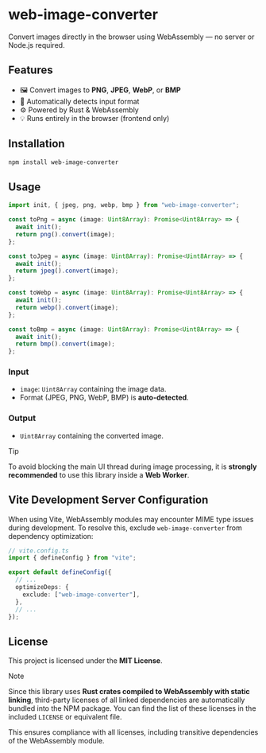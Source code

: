 # web-image-converter

Convert images directly in the browser using WebAssembly — no server or Node.js required.

## Features

- 🖼️ Convert images to **PNG**, **JPEG**, **WebP**, or **BMP**
- 🧠 Automatically detects input format
- ⚙️ Powered by Rust & WebAssembly
- 💡 Runs entirely in the browser (frontend only)

## Installation

```bash
npm install web-image-converter
```

## Usage

```ts
import init, { jpeg, png, webp, bmp } from "web-image-converter";

const toPng = async (image: Uint8Array): Promise<Uint8Array> => {
  await init();
  return png().convert(image);
};

const toJpeg = async (image: Uint8Array): Promise<Uint8Array> => {
  await init();
  return jpeg().convert(image);
};

const toWebp = async (image: Uint8Array): Promise<Uint8Array> => {
  await init();
  return webp().convert(image);
};

const toBmp = async (image: Uint8Array): Promise<Uint8Array> => {
  await init();
  return bmp().convert(image);
};
```

### Input

- `image`: `Uint8Array` containing the image data.
- Format (JPEG, PNG, WebP, BMP) is **auto-detected**.

### Output

- `Uint8Array` containing the converted image.

> [!TIP]
> To avoid blocking the main UI thread during image processing, it is **strongly recommended** to use this library inside a **Web Worker**.

## Vite Development Server Configuration

When using Vite, WebAssembly modules may encounter MIME type issues during development. To resolve this, exclude `web-image-converter` from dependency optimization:

```ts
// vite.config.ts
import { defineConfig } from "vite";

export default defineConfig({
  // ...
  optimizeDeps: {
    exclude: ["web-image-converter"],
  },
  // ...
});
```

## License

This project is licensed under the **MIT License**.

> [!NOTE]
> Since this library uses **Rust crates compiled to WebAssembly with static linking**, third-party licenses of all linked dependencies are automatically bundled into the NPM package.
> You can find the list of these licenses in the included `LICENSE` or equivalent file.
>
> This ensures compliance with all licenses, including transitive dependencies of the WebAssembly module.
